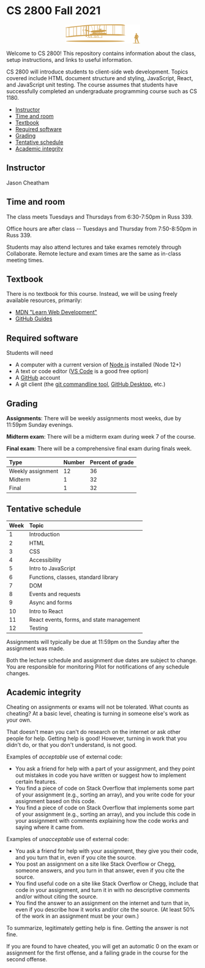 # CS 2800 Fall 2021

<p align="center">
	<img alt="Wright flyer" src="resources/flyer.svg" height="50" />
</p>

Welcome to CS 2800! This repository contains information about the class, setup
instructions, and links to useful information.

CS 2800 will introduce students to client-side web development. Topics covered
include HTML document structure and styling, JavaScript, React, and JavaScript
unit testing. The course assumes that students have successfully completed an
undergraduate programming course such as CS 1180.

<!-- vim-markdown-toc GFM -->

* [Instructor](#instructor)
* [Time and room](#time-and-room)
* [Textbook](#textbook)
* [Required software](#required-software)
* [Grading](#grading)
* [Tentative schedule](#tentative-schedule)
* [Academic integrity](#academic-integrity)

<!-- vim-markdown-toc -->

## Instructor

Jason Cheatham

## Time and room

The class meets Tuesdays and Thursdays from 6:30-7:50pm in Russ 339.

Office hours are after class -- Tuesdays and Thursday from 7:50-8:50pm in
Russ 339.

Students may also attend lectures and take exames remotely through Collaborate.
Remote lecture and exam times are the same as in-class meeting times.

## Textbook

There is no textbook for this course. Instead, we will be using freely available
resources, primarily:

- [MDN "Learn Web Development"](https://developer.mozilla.org/en-US/docs/Learn)
- [GitHub Guides](https://guides.github.com)

## Required software

Students will need

- A computer with a current version of [Node.js](https://nodejs.org/en/)
  installed (Node 12+)
- A text or code editor ([VS Code](https://code.visualstudio.com) is a good free
  option)
- A [GitHub](https://github.com) account
- A git client (the [git commandline tool](https://git-scm.com/downloads),
  [GitHub Desktop](https://desktop.github.com), etc.)

## Grading

**Assignments**: There will be weekly assignments most weeks, due by 11:59pm
Sunday evenings.

**Midterm exam**: There will be a midterm exam during week 7 of the course.

**Final exam**: There will be a comprehensive final exam during finals week.

| **Type**          | **Number** | **Percent of grade** |
| :---------------- | :--------- | :------------------- |
| Weekly assignment | 12         | 36                   |
| Midterm           | 1          | 32                   |
| Final             | 1          | 32                   |

## Tentative schedule

| **Week** | **Topic**                                 |
| :------- | :---------------------------------------- |
| 1        | Introduction                              |
| 2        | HTML                                      |
| 3        | CSS                                       |
| 4        | Accessibility                             |
| 5        | Intro to JavaScript                       |
| 6        | Functions, classes, standard library      |
| 7        | DOM                                       |
| 8        | Events and requests                       |
| 9        | Async and forms                           |
| 10       | Intro to React                            |
| 11       | React events, forms, and state management |
| 12       | Testing                                   |

Assignments will typically be due at 11:59pm on the Sunday after the assignment
was made.

Both the lecture schedule and assignment due dates are subject to change. You
are responsible for monitoring Pilot for notifications of any schedule changes.

## Academic integrity

Cheating on assignments or exams will not be tolerated. What counts as cheating?
At a basic level, cheating is turning in someone else's work as your own.

That doesn't mean you can't do research on the internet or ask other people for
help. Getting help is good! However, turning in work that you didn't do, or that
you don't understand, is not good.

Examples of _acceptable_ use of external code:

- You ask a friend for help with a part of your assignment, and they point out
  mistakes in code you have written or suggest how to implement certain
  features.
- You find a piece of code on Stack Overflow that implements some part of your
  assignment (e.g., sorting an array), and you write code for your assignment
  based on this code.
- You find a piece of code on Stack Overflow that implements some part of your
  assignment (e.g., sorting an array), and you include this code in your
  assignment with comments explaining how the code works and saying where it
  came from.

Examples of _unacceptable_ use of external code:

- You ask a friend for help with your assignment, they give you their code, and
  you turn that in, even if you cite the source.
- You post an assignment on a site like Stack Overflow or Chegg, someone
  answers, and you turn in that answer, even if you cite the source.
- You find useful code on a site like Stack Overflow or Chegg, include that code
  in your assignment, and turn it in with no descriptive comments and/or without
  citing the source.
- You find the answer to an assignment on the internet and turn that in, even if
  you describe how it works and/or cite the source. (At least 50% of the work in
  an assignment must be your own.)

To summarize, legitimately getting help is fine. Getting the answer is not fine.

If you are found to have cheated, you will get an automatic 0 on the exam or
assignment for the first offense, and a failing grade in the course for the
second offense.

